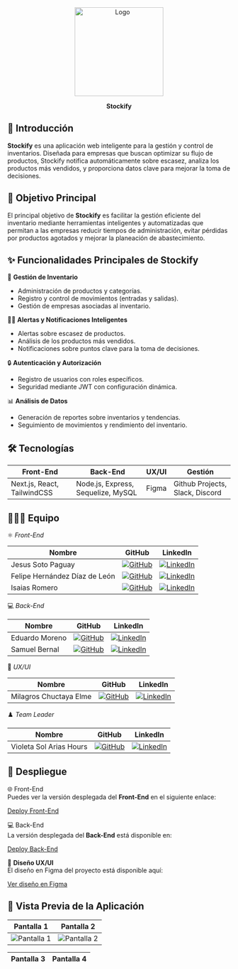 <div align="center">
   <img src="https://res.cloudinary.com/dgnrqnj8y/image/upload/v1737486250/Mesa_de_trabajo_1_adopsh.png" alt="Logo" width="200px" />
   <p><strong>Stockify</strong></p>
</div>

## 🚀 Introducción

**Stockify** es una aplicación web inteligente para la gestión y control de inventarios. Diseñada para empresas que buscan optimizar su flujo de productos, Stockify notifica automáticamente sobre escasez, analiza los productos más vendidos, y proporciona datos clave para mejorar la toma de decisiones.

## 🎯 Objetivo Principal

El principal objetivo de **Stockify** es facilitar la gestión eficiente del inventario mediante herramientas inteligentes y automatizadas que permitan a las empresas reducir tiempos de administración, evitar pérdidas por productos agotados y mejorar la planeación de abastecimiento.

## ✨ Funcionalidades Principales de Stockify

🏢 **Gestión de Inventario**

- Administración de productos y categorías.
- Registro y control de movimientos (entradas y salidas).
- Gestión de empresas asociadas al inventario.

👩‍💼 **Alertas y Notificaciones Inteligentes**

- Alertas sobre escasez de productos.
- Análisis de los productos más vendidos.
- Notificaciones sobre puntos clave para la toma de decisiones.

🔒 **Autenticación y Autorización**

- Registro de usuarios con roles específicos.
- Seguridad mediante JWT con configuración dinámica.

📊 **Análisis de Datos**

- Generación de reportes sobre inventarios y tendencias.
- Seguimiento de movimientos y rendimiento del inventario.

## 🛠️ Tecnologías

| Front-End                   | Back-End                           | UX/UI | Gestión                         |
| --------------------------- | ---------------------------------- | ----- | ------------------------------- |
| Next.js, React, TailwindCSS | Node.js, Express, Sequelize, MySQL | Figma | Github Projects, Slack, Discord |

## 🧑‍🤝‍🧑 Equipo

⚛️ _Front-End_

| Nombre                        | GitHub                                                                                                                                       | LinkedIn                                                                                                                                                            |
| ----------------------------- | -------------------------------------------------------------------------------------------------------------------------------------------- | ------------------------------------------------------------------------------------------------------------------------------------------------------------------- |
| Jesus Soto Paguay             | [![GitHub](https://img.shields.io/badge/github-%23121011.svg?&style=for-the-badge&logo=github&logoColor=white)](#)                           | [![LinkedIn](https://img.shields.io/badge/linkedin-%230A66C2.svg?&style=for-the-badge&logo=linkedin&logoColor=white)](#)                                            |
| Felipe Hernández Díaz de León | [![GitHub](https://img.shields.io/badge/github-%23121011.svg?&style=for-the-badge&logo=github&logoColor=white)](https://github.com/fhdzleon) | [![LinkedIn](https://img.shields.io/badge/linkedin-%230A66C2.svg?&style=for-the-badge&logo=linkedin&logoColor=white)](https://www.linkedin.com/in/fhdzleon/)        |
| Isaias Romero                 | [![GitHub](https://img.shields.io/badge/github-%23121011.svg?&style=for-the-badge&logo=github&logoColor=white)](https://github.com/Isa696)   | [![LinkedIn](https://img.shields.io/badge/linkedin-%230A66C2.svg?&style=for-the-badge&logo=linkedin&logoColor=white)](https://www.linkedin.com/in/isaias-romero696) |

💻 _Back-End_

| Nombre         | GitHub                                                                                                                                             | LinkedIn                                                                                                                                                                         |
| -------------- | -------------------------------------------------------------------------------------------------------------------------------------------------- | -------------------------------------------------------------------------------------------------------------------------------------------------------------------------------- |
| Eduardo Moreno | [![GitHub](https://img.shields.io/badge/github-%23121011.svg?&style=for-the-badge&logo=github&logoColor=white)](https://github.com/EduMMorenolp)   | [![LinkedIn](https://img.shields.io/badge/linkedin-%230A66C2.svg?&style=for-the-badge&logo=linkedin&logoColor=white)](https://www.linkedin.com/in/eduardo-m-moreno-programador/) |
| Samuel Bernal  | [![GitHub](https://img.shields.io/badge/github-%23121011.svg?&style=for-the-badge&logo=github&logoColor=white)](https://github.com/samuelbernal44) | [![LinkedIn](https://img.shields.io/badge/linkedin-%230A66C2.svg?&style=for-the-badge&logo=linkedin&logoColor=white)](https://www.linkedin.com/in/samuelbernal44)                |

🎨 _UX/UI_

| Nombre                 | GitHub                                                                                                                                             | LinkedIn                                                                                                                                                                             |
| ---------------------- | -------------------------------------------------------------------------------------------------------------------------------------------------- | ------------------------------------------------------------------------------------------------------------------------------------------------------------------------------------ |
| Milagros Chuctaya Elme | [![GitHub](https://img.shields.io/badge/github-%23121011.svg?&style=for-the-badge&logo=github&logoColor=white)](https://github.com/Arianamilagros) | [![LinkedIn](https://img.shields.io/badge/linkedin-%230A66C2.svg?&style=for-the-badge&logo=linkedin&logoColor=white)](https://www.linkedin.com/in/milagros-chuctaya-elme-69b56021a/) |

♟️ _Team Leader_

| Nombre                  | GitHub                                                                                                                                         | LinkedIn                                                                                                                                                                |
| ----------------------- | ---------------------------------------------------------------------------------------------------------------------------------------------- | ----------------------------------------------------------------------------------------------------------------------------------------------------------------------- |
| Violeta Sol Arias Hours | [![GitHub](https://img.shields.io/badge/github-%23121011.svg?&style=for-the-badge&logo=github&logoColor=white)](https://github.com/VioleHours) | [![LinkedIn](https://img.shields.io/badge/linkedin-%230A66C2.svg?&style=for-the-badge&logo=linkedin&logoColor=white)](https://www.linkedin.com/in/violetasolariashours) |

## 🔗 Despliegue

🌐 Front-End  
Puedes ver la versión desplegada del **Front-End** en el siguiente enlace:

[Deploy Front-End](#)

💻 Back-End  
La versión desplegada del **Back-End** está disponible en:

[Deploy Back-End](#)

🎨 **Diseño UX/UI**  
El diseño en Figma del proyecto está disponible aquí:

[Ver diseño en Figma](https://www.figma.com/design/VD0trU9yVvEBs56HfMH1Ic/INVENTARIO-PROJECT?node-id=0-1&t=4XWTC6lMhhInoEfG-1)

## 📸 Vista Previa de la Aplicación

| Pantalla 1       | Pantalla 2       |
| ---------------- | ---------------- |
| ![Pantalla 1](#) | ![Pantalla 2](#) |

| Pantalla 3 | Pantalla 4 |
| ---------- | ---------- |
